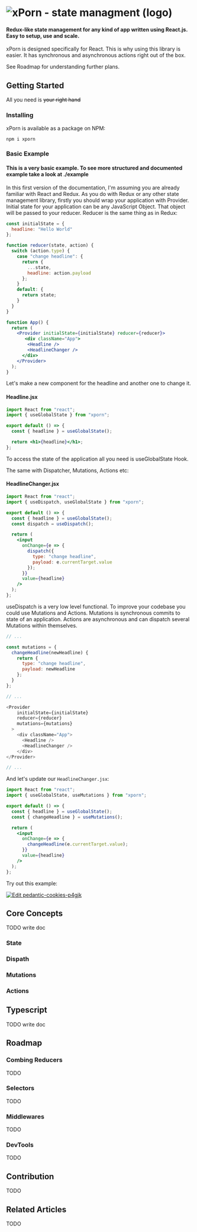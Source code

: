# ![xPorn - state managment (logo)](https://github.com/xmars-open-source/xporn/blob/master/logo_black.png)

#### Redux-like state management for any kind of app written using React.js. Easy to setup, use and scale.

xPorn is designed specifically for React. This is why using this library is easier. It has synchronous and asynchronous actions right out of the box.

See Roadmap for understanding further plans.

## Getting Started
All you need is ~~your right hand~~

### Installing
xPorn is available as a package on NPM:
```
npm i xporn
```

### Basic Example
#### This is a very basic example. To see more structured and documented example take a look at ./example
In this first version of the documentation, I'm assuming you are already familiar with React and Redux.
As you do with Redux or any other state management library, firstly you should wrap your application with Provider.
Initial state for your application can be any JavaScript Object. That object will be passed to your reducer. Reducer is the same thing as in Redux:

```jsx
const initialState = {
  headline: "Hello World"
};

function reducer(state, action) {
  switch (action.type) {
    case "change headline": {
      return {
        ...state,
        headline: action.payload
      };
    }
    default: {
      return state;
    }
  }
}

function App() {
  return (
    <Provider initialState={initialState} reducer={reducer}>
       <div className="App">
        <Headline />
        <HeadlineChanger />
      </div>
    </Provider>
  );
}
```

Let's make a new component for the headline and another one to change it.

#### Headline.jsx
```jsx
import React from "react";
import { useGlobalState } from "xporn";

export default () => {
  const { headline } = useGlobalState();

  return <h1>{headline}</h1>;
};
```

To access the state of the application all you need is useGlobalState Hook.

The same with Dispatcher, Mutations, Actions etc:

#### HeadlineChanger.jsx
```jsx
import React from "react";
import { useDispatch, useGlobalState } from "xporn";

export default () => {
  const { headline } = useGlobalState();
  const dispatch = useDispatch();

  return (
    <input
      onChange={e => {
        dispatch({
          type: "change headline",
          payload: e.currentTarget.value
        });
      }}
      value={headline}
    />
  );
};
```

useDispatch is a very low level functional. To improve your codebase you could use Mutations and Actions. Mutations is synchronous commits to state of an application. Actions are asynchronous and can dispatch several Mutations within themselves.

```js
// ...

const mutations = {
  changeHeadline(newHeadline) {
    return {
      type: "change headline",
      payload: newHeadline
    };
  }
};

// ...

<Provider
    initialState={initialState}
    reducer={reducer}
    mutations={mutations}
  >
    <div className="App">
      <Headline />
      <HeadlineChanger />
    </div>
</Provider>

// ...
```

And let's update our `HeadlineChanger.jsx`:

```jsx
import React from "react";
import { useGlobalState, useMutations } from "xporn";

export default () => {
  const { headline } = useGlobalState();
  const { changeHeadline } = useMutations();

  return (
    <input
      onChange={e => {
        changeHeadline(e.currentTarget.value);
      }}
      value={headline}
    />
  );
};
```

Try out this example: 

[![Edit pedantic-cookies-p4gjk](https://codesandbox.io/static/img/play-codesandbox.svg)](https://codesandbox.io/s/pedantic-cookies-p4gjk?fontsize=14)

## Core Concepts
TODO write doc
### State
### Dispath
### Mutations
### Actions

## Typescript
TODO write doc

## Roadmap
### Combing Reducers
TODO
### Selectors
TODO
### Middlewares
TODO
### DevTools
TODO

## Contribution
TODO

## Related Articles
TODO
